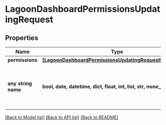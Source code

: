 # LagoonDashboardPermissionsUpdatingRequest


## Properties
Name | Type | Description | Notes
------------ | ------------- | ------------- | -------------
**permissions** | [**[LagoonDashboardPermissionsUpdatingRequestPermissions]**](LagoonDashboardPermissionsUpdatingRequestPermissions.md) |  | [optional] 
**any string name** | **bool, date, datetime, dict, float, int, list, str, none_type** | any string name can be used but the value must be the correct type | [optional]

[[Back to Model list]](../README.md#documentation-for-models) [[Back to API list]](../README.md#documentation-for-api-endpoints) [[Back to README]](../README.md)


